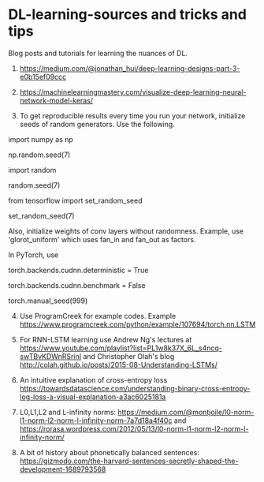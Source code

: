 # DL-learning-sources and tricks and tips

Blog posts and tutorials for learning the nuances of DL.

1. https://medium.com/@jonathan_hui/deep-learning-designs-part-3-e0b15ef09ccc 

2. https://machinelearningmastery.com/visualize-deep-learning-neural-network-model-keras/ 

3. To get reproducible results every time you run your network, initialize seeds of random generators. Use the following.

import numpy as np

np.random.seed(7)

import random

random.seed(7)

from tensorflow import set_random_seed

set_random_seed(7)

Also, initialize weights of conv layers without randomness. Example, use 'glorot_uniform' which uses fan_in and fan_out as factors. 

In PyTorch, use

torch.backends.cudnn.deterministic = True

torch.backends.cudnn.benchmark = False

torch.manual_seed(999)

4. Use ProgramCreek for example codes. Example https://www.programcreek.com/python/example/107694/torch.nn.LSTM 

5. For RNN-LSTM learning use Andrew Ng's lectures at https://www.youtube.com/playlist?list=PL1w8k37X_6L_s4ncq-swTBvKDWnRSrinI
   and Christopher Olah's blog http://colah.github.io/posts/2015-08-Understanding-LSTMs/
   
6. An intuitive explanation of cross-entropy loss https://towardsdatascience.com/understanding-binary-cross-entropy-log-loss-a-visual-explanation-a3ac6025181a

7. L0,L1,L2 and L-infinity norms: https://medium.com/@montjoile/l0-norm-l1-norm-l2-norm-l-infinity-norm-7a7d18a4f40c and https://rorasa.wordpress.com/2012/05/13/l0-norm-l1-norm-l2-norm-l-infinity-norm/

8. A bit of history about phonetically balanced sentences: https://gizmodo.com/the-harvard-sentences-secretly-shaped-the-development-1689793568


